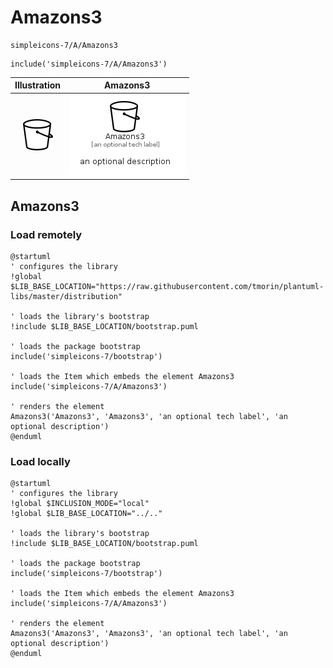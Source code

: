 # Amazons3


```text
simpleicons-7/A/Amazons3
```

```text
include('simpleicons-7/A/Amazons3')
```



| Illustration | Amazons3 |
| :---: | :---: |
| ![illustration for Illustration](../../simpleicons-7/A/Amazons3.png) | ![illustration for Amazons3](../../simpleicons-7/A/Amazons3.Local.png) |




## Amazons3

### Load remotely
```plantuml
@startuml
' configures the library
!global $LIB_BASE_LOCATION="https://raw.githubusercontent.com/tmorin/plantuml-libs/master/distribution"

' loads the library's bootstrap
!include $LIB_BASE_LOCATION/bootstrap.puml

' loads the package bootstrap
include('simpleicons-7/bootstrap')

' loads the Item which embeds the element Amazons3
include('simpleicons-7/A/Amazons3')

' renders the element
Amazons3('Amazons3', 'Amazons3', 'an optional tech label', 'an optional description')
@enduml
```

### Load locally
```plantuml
@startuml
' configures the library
!global $INCLUSION_MODE="local"
!global $LIB_BASE_LOCATION="../.."

' loads the library's bootstrap
!include $LIB_BASE_LOCATION/bootstrap.puml

' loads the package bootstrap
include('simpleicons-7/bootstrap')

' loads the Item which embeds the element Amazons3
include('simpleicons-7/A/Amazons3')

' renders the element
Amazons3('Amazons3', 'Amazons3', 'an optional tech label', 'an optional description')
@enduml
```

